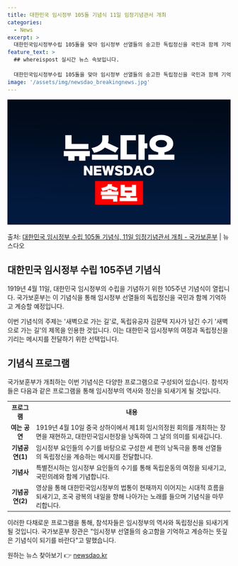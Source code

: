 ```yaml
---
title: 대한민국 임시정부 105돌 기념식 11일 임정기념관서 개최
categories:
  - News
excerpt: >
  대한민국임시정부수립 105돌을 맞아 임시정부 선열들의 숭고한 독립정신을 국민과 함께 기억하고 계승하는 기념식…
feature_text: >
  ## whereispost 실시간 뉴스 속보입니다.

  대한민국임시정부수립 105돌을 맞아 임시정부 선열들의 숭고한 독립정신을 국민과 함께 기억하고 계승하는 기념식…
image: '/assets/img/newsdao_breakingnews.jpg'
---
```


![뉴스다오 속보](/assets/img/newsdao_breakingnews.jpg)

<p>출처: <a href="https://newsdao.kr/3559" rel="dofollow">대한민국 임시정부 수립 105돌 기념식, 11일 임정기념관서 개최 - 국가보훈부</a> | 뉴스다오</p>

<h2 data-ke-size="size26">대한민국 임시정부 수립 105주년 기념식</h2>

1919년 4월 11일, 대한민국 임시정부의 수립을 기념하기 위한 105주년 기념식이 열립니다. 국가보훈부는 이 기념식을 통해 임시정부 선열들의 독립정신을 국민과 함께 기억하고 계승할 예정입니다.

<p data-ke-size="size16">이번 기념식의 주제는 '새벽으로 가는 길'로, 독립유공자 김문택 지사가 남긴 수기 '새벽으로 가는 길'의 제목을 인용한 것입니다. 이는 대한민국 임시정부의 여정과 독립정신을 기리는 메시지를 전달하기 위한 선택입니다.</p>

<h2 data-ke-size="size24">기념식 프로그램</h2>

국가보훈부가 개최하는 이번 기념식은 다양한 프로그램으로 구성되어 있습니다. 참석자들은 다음과 같은 프로그램을 통해 임시정부의 역사와 정신을 되새기게 될 것입니다.

<table>
	<tr>
		<th>프로그램</th>
		<th>내용</th>
	</tr>
	<tr>
		<td style="text-align: center; height: 17px;"><b>여는 공연</b></td>
		<td>1919년 4월 10일 중국 상하이에서 제1회 임시의정원 회의를 개최하는 장면을 재현하고, 대한민국임시헌장을 낭독하여 그 날의 의미를 되새깁니다.</td>
	</tr>
	<tr>
		<td style="text-align: center; height: 17px;"><b>기념공연(1)</b></td>
		<td>임시정부 요인들의 수기를 바탕으로 구성한 세 편의 낭독극을 통해 선열들의 독립정신을 계승하는 메시지를 전달합니다.</td>
	</tr>
	<tr>
		<td style="text-align: center; height: 17px;"><b>기념사</b></td>
		<td>특별전시하는 임시정부 요인들의 수기를 통해 독립운동의 여정을 되새기고, 국민의례와 함께 기념합니다.</td>
	</tr>
	<tr>
		<td style="text-align: center; height: 17px;"><b>기념공연(2)</b></td>
		<td>영상을 통해 대한민국임시정부의 법통이 현재까지 이어지는 시대적 흐름을 되새기고, 조국 광복의 내일을 향해 나아가는 노래를 들으며 기념식을 마무리합니다.</td>
	</tr>
</table>

이러한 다채로운 프로그램을 통해, 참석자들은 임시정부의 역사와 독립정신을 되새기게 될 것입니다. 국가보훈부 장관은 "임시정부 선열들의 숭고함을 기억하고 계승하는 뜻깊은 기념식이 되기를 바란다"고 말했습니다. 

원하는 뉴스 찾아보기 👉 <a href="https://newsdao.kr" rel="dofollow">newsdao.kr</a>



